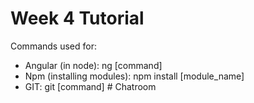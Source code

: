 # Week 4 Tutorial

Commands used for:
- Angular (in node): ng [command]
- Npm (installing modules): npm install [module_name]
- GIT: git [command]
#   C h a t r o o m  
 